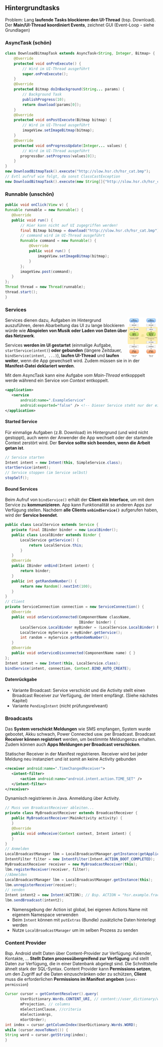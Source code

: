 ## Hintergrundtasks

Problem: Lang **laufende Tasks blockieren den UI-Thread** (bsp. Download).
Der **Main/UI-Thread koordiniert Events**, zeichnet GUI (Event-Loop - siehe Grundlagen)

### AsyncTask (schön)

```java
class DownloadBitmapTask extends AsyncTask<String, Integer, Bitmap> {
    @Override
    protected void onPreExecute() {
        // Wird im UI-Thread ausgeführt
        super.onPreExecute();
    }
    @Override
    protected Bitmap doInBackground(String... params) {
        // Background Task
        publishProgress(10);
        return download(params[0]);
    }
    @Override
    protected void onPostExecute(Bitmap bitmap) {
        // Wird im UI-Thread ausgeführt
        imageView.setImageBitmap(bitmap);
    }
    @Override
    protected void onProgressUpdate(Integer... values) {
        // Wird im UI-Thread ausgeführt
       progressBar.setProgress(values[0]);
    }
}
new DownloadBitmapTask().execute("http://slow.hsr.ch/hsr_cat.bmp");
// Evtl aufruf wie folgt, da sonst ClassCastException
new DownloadBitmapTask().execute(new String[]{"http://slow.hsr.ch/hsr_cat.bmp"});
```
### Runnable (unschön)
```java
public void onClick(View v) {
Runnable runnable = new Runnable() {
   @Override
   public void run() {
       // Hier kann nicht auf UI zugegriffen werden!
       final Bitmap bitmap = download("http://slow.hsr.ch/hsr_cat.bmp");
       // command wird im UI-Thread ausgeführt
       Runnable command = new Runnable() {
           @Override
           public void run() {
               imageView.setImageBitmap(bitmap);
           }
       };
       imageView.post(command);
   }
};
Thread thread = new Thread(runnable);
thread.start();
}
```

### Services
<img src="images/service_lifecycle.png" style="max-width: 20%; float: right;" /> Services dienen dazu, Aufgaben im Hintergrund auszuführen, deren Abarbeitung das UI zu lange blockieren würde wie **Abspielen von Musik oder Laden von Daten über das Netzwerk**.

Services **werden im UI gestartet** (einmalige Aufgabe, `startService(intent)`) **oder gebunden** (längere Zeitdauer, `bindService(intent, ...)`), **laufen UI-Thread** und **laufen weiter**, wenn die App gewechselt wird. Zudem müssen sie in in der **Manifest-Datei deklariert werden**.


Mit dem AsyncTask kann eine Aufgabe *vom Main-Thread* entkopppelt werde während ein Service *von Context* entkoppelt.

```xml
<application>
   <service
       android:name=".ExampleService"
       android:exported="false" /> <!-- Dieser Service steht nur der eigenen App zur Verfügung -->
</application>
```

#### Started Service
Für einmalige Aufgaben (z.B. Download) im Hintergrund (und wird nicht gestoppt), auch wenn der Anwender die App wechselt oder der startende Context zerstört wird. Der **Service sollte sich beenden, wenn die Arbeit getan ist**.

```java
// Service starten
Intent intent = new Intent(this, SimpleService.class);
startService(intent);
// Service stoppen (im Service selbst)
stopSelf();
```

#### Bound Services
Beim Aufruf von `bindService()` erhält der **Client ein Interface**, um mit dem Service zu **kommunizieren**. App kann Funktionalität so anderen Apps zur Verfügung stellen. Nachdem **alle Clients `unbindService()`** aufgerufen haben, wird der **Service beendet**.

```java
public class LocalService extends Service {
   private final IBinder binder = new LocalBinder();
   public class LocalBinder extends Binder {
       LocalService getService() {
           return LocalService.this;
       }
   }
   @Override
   public IBinder onBind(Intent intent) {
       return binder;
   }
   public int getRandomNumber() {
       return new Random().nextInt(100);
   }
}
// Client
private ServiceConnection connection = new ServiceConnection() {
   @Override
   public void onServiceConnected(ComponentName className,
                                  IBinder binder) {
       LocalService.LocalBinder myBinder = (LocalService.LocalBinder) binder;
       LocalService myService = myBinder.getService();
       int random = myService.getRandomNumber();
   }
   @Override
   public void onServiceDisconnected(ComponentName name) { }
};
Intent intent = new Intent(this, LocalService.class);
bindService(intent, connection, Context.BIND_AUTO_CREATE);
```

#### Datenrückgabe

* Variante Broadcast: Service verschickt und die Activity stellt einen Broadcast Receiver zur Verfügung, der Intent empfängt. (Siehe nächstes Kapitel)
* Variante `PendingIntent` (nicht prüfungsrelveant)

### Broadcasts
Das **System verschickt Meldungen** wie SMS empfangen, System wurde gebootet, Akku schwach, Power Connected usw. per Broadcast. Broadcast **Receiver können registriert** werden, um bestimmte Meldungenzu erhalten. Zudem können auch **Apps Meldungen per Broadcast verschicken**.

Statischer Receiver in der Manifest registrieren. Receiver wird bei jeder Meldung neu instanziert und ist somit an keine Activity gebunden

```xml
<receiver android:name=".TimeChangedReceiver">
   <intent-filter>
       <action android:name="android.intent.action.TIME_SET" />
   </intent-filter>
</receiver>
```

Dynamisch registrieren in Java. Anmeldung über Activity.

```java
// Muss von BroadcastReceiver ableiten...
private class MyBroadcastReceiver extends BroadcastReceiver {
   public MyBroadcastReceiver(MainActivity activity) {
   }
   @Override
   public void onReceive(Context context, Intent intent) {
   }
}
// Anmelden
LocalBroadcastManager lbm = LocalBroadcastManager.getInstance(getApplicationContext());
IntentFilter filter = new IntentFilter(Intent.ACTION_BOOT_COMPLETED);
MyBroadcastReceiver receiver = new MyBroadcastReceiver(this);
lbm.registerReceiver(receiver, filter);
//Abmelden
LocalBroadcastManager lbm = LocalBroadcastManager.getInstance(this);
lbm.unregisterReceiver(receiver);
// senden
Intent intent2 = new Intent(ACTION); // Bsp. ACTION = "hsr.example.fractalapp2.ACTION"
lbm.sendBroadcast(intent2);
```

* Namensgebung der Action ist global, bei eigenen Actions Name mit eigenem Namespace verwenden
* Beim `Intent` können mit `putExtras` (Bundle) zusätzliche Daten hinterlegt werden
* Nutze `LocalBroadcastManager` um im selben Prozess zu senden

### Content Provider

Bsp. Android stellt Daten über Content-Provider zur Verfügung: Kalender, Kontakte, ...
**Stellt Daten prozessübergreifend zur Verfügung** und stellt Daten zur Verfügung, die in einer Datenbank abgelegt sind. Die Schnittstelle ähnelt stark der SQL-Syntax. Content Provider kann **Permissions setzen**, um den Zugriff auf die Daten einzuschränken oder zu schützen, **Client** muss die erforderlichen **Permissions im Manifest angeben** (`uses-permission`)

```java
Cursor cursor = getContentResolver().query(
       UserDictionary.Words.CONTENT_URI, // content://user_dictionary/words
       mProjection, // columns
       mSelectionClause, //criteria
       mSelectionArgs,
       mSortOrder);
int index = cursor.getColumnIndex(UserDictionary.Words.WORD);
while (cursor.moveToNext()) {
String word = cursor.getString(index);
}
```
